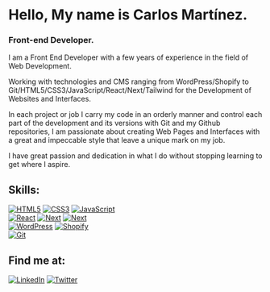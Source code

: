 # Hello, My name is Carlos Martínez.

### Front-end Developer.

I am a Front End Developer with a few years of experience in the field of Web Development.

Working with technologies and CMS ranging from WordPress/Shopify to Git/HTML5/CSS3/JavaScript/React/Next/Tailwind for the Development of Websites and Interfaces.

In each project or job I carry my code in an orderly manner and control each part of the development and its versions with Git and my Github repositories, I am passionate about creating Web Pages and Interfaces with a great and impeccable style that leave a unique mark on my job.

I have great passion and dedication in what I do without stopping learning to get where I aspire.

## Skills:

[![HTML5](https://img.shields.io/badge/-HTML5-red)]() [![CSS3](https://img.shields.io/badge/-CSS3-9cf)]() [![JavaScript](https://img.shields.io/badge/-JavaScript-yellow)]() <br>
[![React](https://img.shields.io/badge/-React.js-blue)]() [![Next](https://img.shields.io/badge/-Next.js-brightgreen)]() [![Next](https://img.shields.io/badge/-Tailwind%20CSS-blue)]() <br>
[![WordPress](https://img.shields.io/badge/-WordPress-informational)]() [![Shopify](https://img.shields.io/badge/-Shopify-brightgreen)]() <br>
[![Git](https://img.shields.io/badge/-Git-lightgrey)]() <br>

## Find me at:

[![LinkedIn](https://img.shields.io/badge/LinkedIn-carlosmrtzo-informational)](https://www.linkedin.com/in/carlosmrtzo/) [![Twitter](https://img.shields.io/badge/Twitter-carlosmrtzo8-9cf)](https://twitter.com/carlosmrtzo8)
